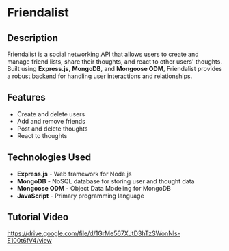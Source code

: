 # Friendalist

## Description

Friendalist is a social networking API that allows users to create and manage friend lists, share their thoughts, and react to other users' thoughts. Built using **Express.js**, **MongoDB**, and **Mongoose ODM**, Friendalist provides a robust backend for handling user interactions and relationships.

## Features

- Create and delete users
- Add and remove friends
- Post and delete thoughts
- React to thoughts

## Technologies Used

- **Express.js** - Web framework for Node.js
- **MongoDB** - NoSQL database for storing user and thought data
- **Mongoose ODM** - Object Data Modeling for MongoDB
- **JavaScript** - Primary programming language


## Tutorial Video

https://drive.google.com/file/d/1GrMe567XJtD3hTzSWonNls-E100t6fV4/view
